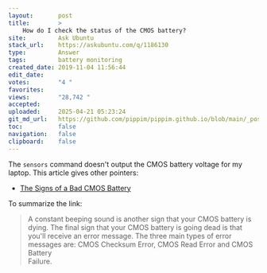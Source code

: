 ```yaml
---
layout:       post
title:        >
    How do I check the status of the CMOS battery?
site:         Ask Ubuntu
stack_url:    https://askubuntu.com/q/1186130
type:         Answer
tags:         battery monitoring
created_date: 2019-11-04 11:56:44
edit_date:    
votes:        "4 "
favorites:    
views:        "28,742 "
accepted:     
uploaded:     2025-04-21 05:23:24
git_md_url:   https://github.com/pippim/pippim.github.io/blob/main/_posts/2019/2019-11-04-How-do-I-check-the-status-of-the-CMOS-battery_.md
toc:          false
navigation:   false
clipboard:    false
---
```


The `sensors` command doesn't output the CMOS battery voltage for my laptop. This article gives other pointers:

- [The Signs of a Bad CMOS Battery](https://www.techwalla.com/articles/the-signs-of-a-bad-cmos-battery)

To summarize the link:

> A constant beeping sound is another sign that your CMOS battery is  
> dying. The final sign that your CMOS battery is going dead is that  
> you'll receive an error message. The three main types of error  
> messages are: CMOS Checksum Error, CMOS Read Error and CMOS Battery  
> Failure.  

